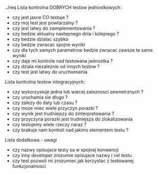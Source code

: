 ../req
Lista kontrolna DOBRYCH testow jednostkowych:

- czy jest jasne CO testuje ? 
- czy moj test jest powtarzalny ? 
- czy jest latwy do zaimplementowania ?
- czy bedzie aktualny nastepnego dnia i kolejnego ?
- czy bedzie dzialac szybko
- czy bedzie zwracac spojne wyniki 
- czy dla tych samych parametrow bedzie zwracac zawsze te same wyniki 
- czy daje mi kontrole nad testowana jednostka ?
- czy dziala niezaleznie od innych testow ?
- czy test jest latwy do uruchomienia



Lista kontrolna testow integracyjnych:

- czy wykorzystuje jedna lub wiecej zaleznosci zewnetrznych ? 
- czy uruchamia sie dlugo ?
- czy zalezy do daty lub czasu ? 
- czy moze miec wiele przyczyn porazki ? 
- czy wynik jest trudniejszy do zinterpretowania ?
- czy przyczyna porazki jest trudniejsza do zlokalizowania
- czy testujemy wiele rzeczy naraz ?
- czy brakuje nam kontroli nad jakims elementem testu ?


Lista dodatkowa - uwagi

- czy nazwy opisujace testy sa w spojnej konwencji
- czy inny developer zrozumie opisujace nazwy i cel testu
- czy test pozwoli mi zrozumiec jak korzystac z testowanej funkcjonalnosci
